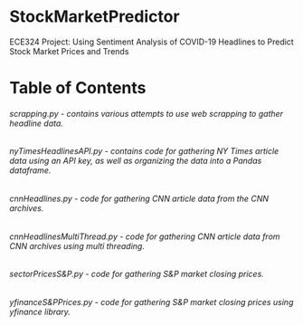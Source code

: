 # StockMarketPredictor
ECE324 Project: Using Sentiment Analysis of COVID-19 Headlines to Predict Stock Market Prices and Trends

# Table of Contents
###### scrapping.py - contains various attempts to use web scrapping to gather headline data.
###### nyTimesHeadlinesAPI.py - contains code for gathering NY Times article data using an API key, as well as organizing the data into a Pandas dataframe.
###### cnnHeadlines.py  - code for gathering CNN article data from the CNN archives.
###### cnnHeadlinesMultiThread.py - code for gathering CNN article data from CNN archives using multi threading. 
###### sectorPricesS&P.py - code for gathering S&P market closing prices.
###### yfinanceS&PPrices.py  - code for gathering S&P market closing prices using yfinance library.
